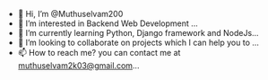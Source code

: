 - 👋 Hi, I’m @Muthuselvam200
- 👀 I’m interested in Backend Web Development ...
- 🌱 I’m currently learning Python, Django framework and NodeJs...
- 💞️ I’m looking to collaborate on projects which I can help you to ...
- 📫 How to reach me?  you can contact me at muthuselvam2k03@gmail.com...

<!---
Muthuselvam200/Muthuselvam200 is a ✨ special ✨ repository because its `README.md` (this file) appears on your GitHub profile.
You can click the Preview link to take a look at your changes.
--->
